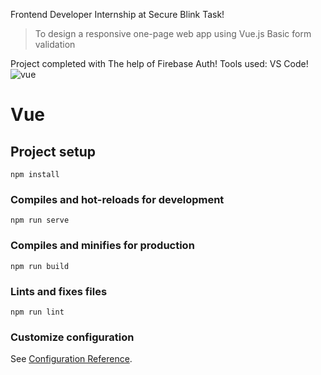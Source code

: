 Frontend Developer Internship at Secure Blink Task!
> To design a responsive one-page web app using Vue.js
> Basic form validation

Project completed with The help of Firebase Auth!
Tools used: VS Code!
![vue](https://user-images.githubusercontent.com/109410990/233786485-ec57e823-0540-4ecb-bc56-24776d3b54b4.png)


# Vue

## Project setup
```
npm install
```

### Compiles and hot-reloads for development
```
npm run serve
```

### Compiles and minifies for production
```
npm run build
```

### Lints and fixes files
```
npm run lint
```

### Customize configuration
See [Configuration Reference](https://cli.vuejs.org/config/).

